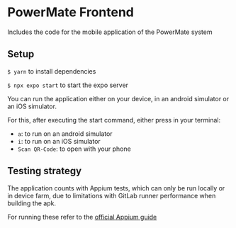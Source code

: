 # PowerMate Frontend

Includes the code for the mobile application of the PowerMate system 

## Setup

`$ yarn` to install dependencies

`$ npx expo start` to start the expo server

You can run the application either on your device, in an android simulator or an iOS simulator.

For this, after executing the start command, either press in your terminal:

- `a`: to run on an android simulator
- `i`: to run on an iOS simulator
- `Scan QR-Code`: to open with your phone

## Testing strategy

The application counts with Appium tests, which can only be run locally or in device farm, due to limitations with GitLab runner performance when building the apk.

For running these refer to the [official Appium guide](https://www.javatpoint.com/appium)



